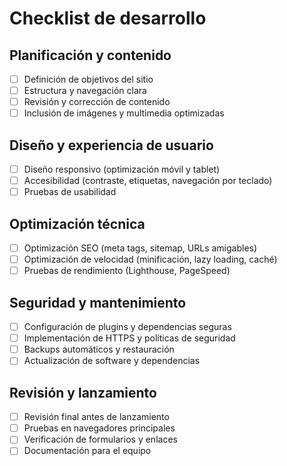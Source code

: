 # Checklist de desarrollo

## Planificación y contenido
- [ ] Definición de objetivos del sitio
- [ ] Estructura y navegación clara
- [ ] Revisión y corrección de contenido
- [ ] Inclusión de imágenes y multimedia optimizadas

## Diseño y experiencia de usuario
- [ ] Diseño responsivo (optimización móvil y tablet)
- [ ] Accesibilidad (contraste, etiquetas, navegación por teclado)
- [ ] Pruebas de usabilidad

## Optimización técnica
- [ ] Optimización SEO (meta tags, sitemap, URLs amigables)
- [ ] Optimización de velocidad (minificación, lazy loading, caché)
- [ ] Pruebas de rendimiento (Lighthouse, PageSpeed)

## Seguridad y mantenimiento
- [ ] Configuración de plugins y dependencias seguras
- [ ] Implementación de HTTPS y políticas de seguridad
- [ ] Backups automáticos y restauración
- [ ] Actualización de software y dependencias

## Revisión y lanzamiento
- [ ] Revisión final antes de lanzamiento
- [ ] Pruebas en navegadores principales
- [ ] Verificación de formularios y enlaces
- [ ] Documentación para el equipo
